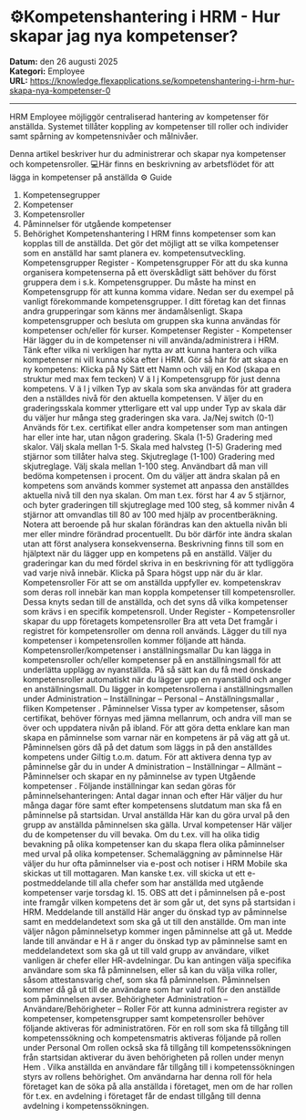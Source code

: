 # ⚙️Kompetenshantering i HRM - Hur skapar jag nya kompetenser?

**Datum:** den 26 augusti 2025  
**Kategori:** Employee  
**URL:** https://knowledge.flexapplications.se/kompetenshantering-i-hrm-hur-skapa-nya-kompetenser-0

---

HRM Employee möjliggör centraliserad hantering av kompetenser för anställda. Systemet tillåter koppling av kompetenser till roller och individer samt spårning av kompetensnivåer och målnivåer.

Denna artikel beskriver hur du administrerar och skapar nya kompetenser och kompetensroller.
💻Här finns en beskrivning av arbetsflödet för att lägga in kompetenser på anställda
⚙️
Guide
1. Kompetensegrupper
2. Kompetenser
3. Kompetensroller
4. Påminnelser för utgående kompetenser
5. Behörighet
Kompetenshantering
I HRM finns kompetenser som kan kopplas till de anställda. Det gör det möjligt att se vilka kompetenser som en anställd har samt planera ev. kompetensutveckling.
Kompetensgrupper
Register - Kompetensgrupper
För att du ska kunna organisera kompetenserna på ett överskådligt sätt behöver du först gruppera dem i s.k. Kompetensgrupper. Du måste ha minst en Kompetensgrupp för att kunna komma vidare.
Nedan ser du exempel på vanligt förekommande kompetensgrupper. I ditt företag kan det finnas andra grupperingar som känns mer ändamålsenligt.
Skapa kompetensgrupper och besluta om gruppen ska kunna användas för kompetenser och/eller för kurser.
Kompetenser
Register - Kompetenser
Här lägger du in de kompetenser ni vill använda/administrera i HRM. Tänk efter vilka ni verkligen har nytta av att kunna hantera och vilka kompetenser ni vill kunna söka efter i HRM.
Gör så här för att skapa en ny kompetens:
Klicka på
Ny
Sätt ett
Namn
och välj en
Kod
(skapa en struktur med max fem tecken)
V
ä
l
j
Kompetensgrupp
för just denna kompetens.
V
ä
l
j vilken
Typ av skala
som ska användas för
att gradera den a
nställdes nivå för den aktuella kompetensen.
V
äljer du en graderingsskala kommer ytterligare ett val upp under
Typ av skala
där du väljer hur många steg graderingen ska vara.
Ja/Nej switch (0-1)
Används för t.ex. certifikat eller andra kompetenser som man antingen har eller inte har, utan någon gradering.
Skala (1-5)
Gradering med skalor. Välj skala mellan 1-5.
Skala med halvsteg (1-5)
Gradering med stjärnor som tillåter halva steg.
Skjutreglage (1-100)
Gradering med skjutreglage. Välj skala mellan 1-100 steg. Användbart då man vill bedöma kompetensen i procent.
Om du väljer att ändra skalan
på en kompetens som används kommer systemet att anpassa den anställdes aktuella nivå till den nya skalan. Om man t.ex. först har 4 av 5 stjärnor, och byter graderingen till skjutreglage med 100 steg, så kommer nivån 4 stjärnor att omvandlas till 80 av 100 med hjälp av procentberäkning. Notera att beroende på hur skalan förändras kan den aktuella nivån bli mer eller mindre förändrad procentuellt. Du bör därför inte ändra skalan utan att först analysera konsekvenserna.
Beskrivning
finns till som en hjälptext när du lägger upp en kompetens på en anställd. Väljer du graderingar kan du med fördel skriva in en beskrivning för att tydliggöra vad varje nivå innebär.
Klicka på
Spara
högst upp när du är klar.
Kompetensroller
För att se om anställda uppfyller ev. kompetenskrav som deras roll innebär kan man koppla kompetenser till kompetensroller. Dessa knyts sedan till de anställda, och det syns då vilka kompetenser som krävs i en specifik kompetensroll.
Under
Register - Kompetensroller
skapar du upp företagets kompetensroller
Bra att veta
Det framgår i registret för kompetensroller om denna roll används.
Lägger du till nya kompetenser
i kompetensrollen kommer följande att hända.
Kompetensroller/kompetenser i anställningsmallar
Du kan lägga in
kompetensroller
och/eller
kompetenser
på en
anställningsmall
för att underlätta upplägg av nyanställda. På så sätt kan du få med önskade kompetensroller automatiskt när du lägger upp en nyanställd och anger en anställningsmall. Du lägger in kompetensrollerna i anställningsmallen under
Administration – Inställningar – Personal – Anställningsmallar
,
fliken
Kompetenser
.
Påminnelser
Vissa typer av kompetenser, såsom certifikat, behöver förnyas med jämna mellanrum, och andra vill man se över och uppdatera nivån på ibland. För att göra detta enklare kan man skapa en påminnelse som varnar när en kompetens är på väg att gå ut. Påminnelsen görs då på det datum som läggs in på den anställdes kompetens under
Giltig t.o.m. datum.
För att aktivera denna typ av påminnelse går du in under A
dministration – Inställningar – Allmänt – Påminnelser
och skapar en
ny
påminnelse av typen
Utgående kompetenser
. Följande inställningar kan sedan göras för påminnelsehanteringen:
Antal dagar innan och efter
Här väljer du hur många dagar före samt efter kompetensens slutdatum man ska få en påminnelse på startsidan.
Urval anställda
Här kan du göra urval på den grupp av anställda påminnelsen ska gälla.
Urval kompetenser
Här väljer du de kompetenser du vill bevaka. Om du t.ex. vill ha olika tidig bevakning på olika kompetenser kan du skapa flera olika påminnelser med urval på olika kompetenser.
Schemaläggning av påminnelse
Här väljer du hur ofta påminnelser via e-post och notiser i HRM Mobile ska skickas ut till mottagaren. Man kanske t.ex. vill skicka ut ett e-postmeddelande till alla chefer som har anställda med utgående kompetenser varje torsdag kl. 15. OBS att det i påminnelsen på e-post inte framgår vilken kompetens det är som går ut, det syns på startsidan i HRM.
Meddelande till anställd
Här anger du önskad typ av påminnelse samt en meddelandetext som ska gå ut till den anställde. Om man inte väljer någon påminnelsetyp kommer ingen påminnelse att gå ut.
Medde
lande till användar
e
H
ä
r
anger du önskad typ av påminnelse samt en meddelandetext som ska gå ut till vald grupp av användare, vilket vanligen är chefer eller HR-avdelningar. Du kan antingen välja specifika användare som ska få påminnelsen, eller så kan du välja vilka roller, såsom attestansvarig chef, som ska få påminnelsen. Påminnelsen kommer då gå ut till de användare som har vald roll för den anställde som påminnelsen avser.
Behörigheter
Administration – Användare/Behörigheter – Roller
För att kunna administrera register av kompetenser, kompetensgrupper samt kompetensroller behöver följande aktiveras för administratören.
För en roll som ska få tillgång till kompetenssökning och kompetensmatris aktiveras följande på rollen under
Personal
Om rollen också ska få tillgång till kompetenssökningen från startsidan aktiverar du även behörigheten på rollen under
menyn
Hem
.
Vilka anställda en användare får tillgång till i kompetenssökningen styrs av rollens behörighet. Om användarna har denna roll för hela företaget kan de söka på alla anställda i företaget, men om de har rollen för t.ex. en avdelning i företaget får de endast tillgång till denna avdelning i kompetenssökningen.
